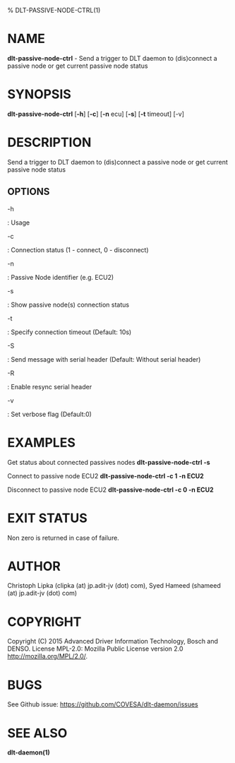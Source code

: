 % DLT-PASSIVE-NODE-CTRL(1)

# NAME

**dlt-passive-node-ctrl** - Send a trigger to DLT daemon to (dis)connect a passive node or get current passive node status

# SYNOPSIS

**dlt-passive-node-ctrl** \[**-h**\] \[**-c**\] \[**-n** ecu\] \[**-s**\] \[**-t** timeout\] \[-v\]

# DESCRIPTION

Send a trigger to DLT daemon to (dis)connect a passive node or get current passive node status

## OPTIONS

-h

:   Usage

-c

:    Connection status (1 - connect, 0 - disconnect)

-n

:   Passive Node identifier (e.g. ECU2)

-s

:   Show passive node(s) connection status

-t

:   Specify connection timeout (Default: 10s)

-S

:   Send message with serial header (Default: Without serial header)

-R

:   Enable resync serial header

-v

:   Set verbose flag (Default:0)

# EXAMPLES

Get status about connected passives nodes
    **dlt-passive-node-ctrl -s**

Connect to passive node ECU2
    **dlt-passive-node-ctrl -c 1 -n ECU2**

Disconnect to passive node ECU2
    **dlt-passive-node-ctrl -c 0 -n ECU2**

# EXIT STATUS

Non zero is returned in case of failure.

# AUTHOR

Christoph Lipka (clipka (at) jp.adit-jv (dot) com), Syed Hameed (shameed (at) jp.adit-jv (dot) com)

# COPYRIGHT

Copyright (C) 2015 Advanced Driver Information Technology, Bosch and DENSO. License MPL-2.0: Mozilla Public License version 2.0 <http://mozilla.org/MPL/2.0/>.

# BUGS

See Github issue: <https://github.com/COVESA/dlt-daemon/issues>

# SEE ALSO

**dlt-daemon(1)**
